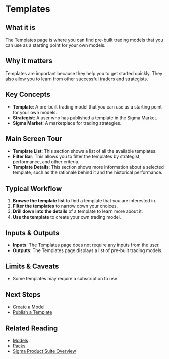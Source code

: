# Templates

## What it is

The Templates page is where you can find pre-built trading models that you can use as a starting point for your own models.

## Why it matters

Templates are important because they help you to get started quickly. They also allow you to learn from other successful traders and strategists.

## Key Concepts

*   **Template**: A pre-built trading model that you can use as a starting point for your own models.
*   **Strategist**: A user who has published a template in the Sigma Market.
*   **Sigma Market**: A marketplace for trading strategies.

## Main Screen Tour

*   **Template List**: This section shows a list of all the available templates.
*   **Filter Bar**: This allows you to filter the templates by strategist, performance, and other criteria.
*   **Template Details**: This section shows more information about a selected template, such as the rationale behind it and the historical performance.

## Typical Workflow

1.  **Browse the template list** to find a template that you are interested in.
2.  **Filter the templates** to narrow down your choices.
3.  **Drill down into the details** of a template to learn more about it.
4.  **Use the template** to create your own trading model.

## Inputs & Outputs

*   **Inputs**: The Templates page does not require any inputs from the user.
*   **Outputs**: The Templates page displays a list of pre-built trading models.

## Limits & Caveats

*   Some templates may require a subscription to use.

## Next Steps

*   [Create a Model](../suite/workflows/create-a-model.md)
*   [Publish a Template](../suite/workflows/publish-a-template.md)

## Related Reading

*   [Models](./models.md)
*   [Packs](./packs.md)
*   [Sigma Product Suite Overview](../suite/overview.md)
